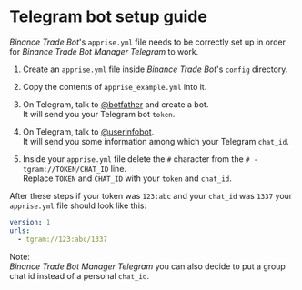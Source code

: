 # Telegram bot setup guide

_Binance Trade Bot_'s `apprise.yml` file needs to be correctly set up in order for _Binance Trade Bot Manager Telegram_ to work.

1. Create an `apprise.yml` file inside _Binance Trade Bot_'s `config` directory.

2. Copy the contents of `apprise_example.yml` into it.

3. On Telegram, talk to [@botfather] and create a bot.  
   It will send you your Telegram bot `token`.

4. On Telegram, talk to [@userinfobot].  
   It will send you some information among which your Telegram `chat_id`.

5. Inside your `apprise.yml` file delete the `#` character from the `# - tgram://TOKEN/CHAT_ID` line.  
   Replace `TOKEN` and `CHAT_ID` with your `token` and `chat_id`.

After these steps if your token was `123:abc` and your `chat_id` was `1337` your `apprise.yml` file should look like this:

```yaml
version: 1
urls:
  - tgram://123:abc/1337
```

Note:  
_Binance Trade Bot Manager Telegram_ you can also decide to put a group chat id instead of a personal `chat_id`.

[@botfather]: https://t.me/botfather
[@userinfobot]: https://t.me/userinfobot
